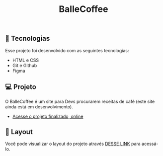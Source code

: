 <h1 align="center"> BalleCoffee </h1>
<br>

## 🚀 Tecnologias

Esse projeto foi desenvolvido com as seguintes tecnologias:

- HTML e CSS
- Git e Github
- Figma

## 💻 Projeto

O BalleCoffee é um site para Devs procurarem receitas de café (este site ainda está em desenvolvimento).

- [Acesse o projeto finalizado, online](https://guipardindev.github.io/BalleCoffee/)

## 🔖 Layout

Você pode visualizar o layout do projeto através [DESSE LINK](https://www.figma.com/file/L8LxSWffOsQYifbNWnMeMS/Ballecoffe-%7C-BALLERINI-(Community)?type=design&node-id=1%3A5&mode=design&t=TrkvMzbAOzhTqw1z-1) para acessá-lo.
